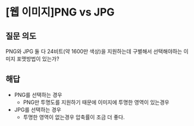 # [웹 이미지]PNG vs JPG
## 질문 의도
PNG와 JPG 둘 다 24비트(약 1600만 색상)을 지원하는데 구별해서 선택해야하는 이미지 포맷방법이 있는가?
## 해답
- PNG를 선택하는 경우
  - PNG만 투명도를 지원하기 때문에 이미지에 투명한 영역이 있는경우
- JPG를 선택하는 경우
  - 투명한 영역이 없는경우 압축률이 조금 더 좋다.